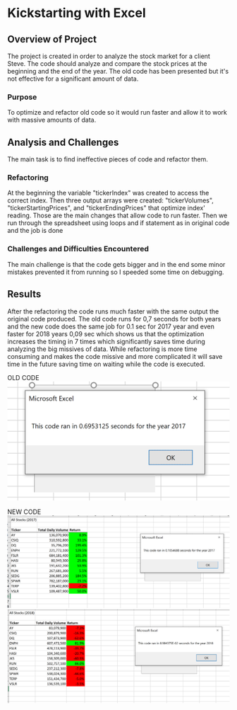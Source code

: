 # Kickstarting with Excel

## Overview of Project
The project is created in order to analyze the stock market for a client Steve. The code should analyze and compare the stock prices at the beginning and the end of the year. The  old code has been presented but it's not effective for a significant amount of data.

### Purpose
To optimize and refactor old code so it would run faster and allow it to work with massive amounts of data.

## Analysis and Challenges
The main task is to find ineffective pieces of code and refactor them.

### Refactoring
At the beginning the variable "tickerIndex" was created to access the correct index. Then three output arrays were created: "tickerVolumes", "tickerStartingPrices", and "tickerEndingPrices" that optimize index' reading. Those are the main changes that allow code to run faster. Then we run through the spreadsheet using loops and if statement as in original code and the job is done

### Challenges and Difficulties Encountered
The main challenge is that the code gets bigger and in the end some minor mistakes prevented it from running so I speeded some time on debugging.

## Results
After the refactoring the code runs much faster with the same output the original code produced.
The old code runs for 0,7 seconds for both years and the new code does the same job for 0.1 sec for 2017 year and even faster for 2018 years 0,09 sec which shows us that the optimization increases the timing in 7 times which significantly saves time during analyzing the big missives of data. While refactoring is more time consuming and makes the code missive and more complicated it will save time in the future saving time on waiting while the code is executed.

OLD CODE
![](resources/Old1.PNG)

NEW CODE
![](resources/VBA_Challenge_2017.PNG)
![](resources/VBA_Challenge_2018.PNG)
